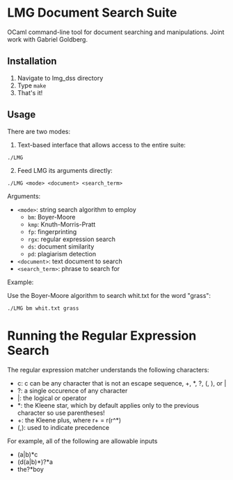 # LMG Document Search Suite

OCaml command-line tool for document searching and manipulations. Joint work with Gabriel Goldberg.

## Installation

1. Navigate to lmg_dss directory
2. Type	`make`
3. That's it!

## Usage

There are two modes:  

1. Text-based interface that allows access to the entire suite:

`./LMG`

2. Feed LMG its arguments directly:

`./LMG <mode> <document> <search_term>`

Arguments:
- `<mode>`: string search algorithm to employ
  - `bm`: Boyer-Moore
  - `kmp`: Knuth-Morris-Pratt
  - `fp`: fingerprinting
  - `rgx`: regular expression search
  - `ds`: document similarity
  - `pd`: plagiarism detection
- `<document>`: text document to search
- `<search_term>`: phrase to search for

Example:

Use the Boyer-Moore algorithm to search whit.txt for the word "grass":

`./LMG bm whit.txt grass` 

# Running the Regular Expression Search

The regular expression matcher understands the following characters:

- c: c can be any character that is not an escape sequence, +, *, ?, (, ), or |
- ?: a single occurence of any character
- |:  the logical or operator
- *: the Kleene star, which by default applies only to the previous character so use parentheses!
- +: the Kleene plus, where r+ = r(r^*)
- (,): used to indicate precedence

For example, all of the following are allowable inputs
- (a|b)*c
- (d(a|b)*)?*a
- the?*boy
